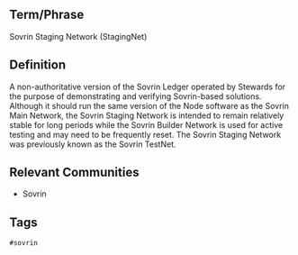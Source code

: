 ## Term/Phrase
Sovrin Staging Network (StagingNet)

## Definition
A non-authoritative version of the Sovrin Ledger operated by Stewards for the purpose of demonstrating and verifying Sovrin-based solutions. Although it should run the same version of the Node software as the Sovrin Main Network, the Sovrin Staging Network is intended to remain relatively stable for long periods while the Sovrin Builder Network is used for active testing and may need to be frequently reset. The Sovrin Staging Network was previously known as the Sovrin TestNet.

## Relevant Communities
* Sovrin

## Tags
```
#sovrin
```
